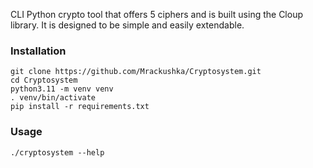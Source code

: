 CLI Python crypto tool that offers 5 ciphers and is built using the Cloup library. It is designed to be simple and easily extendable.
### Installation
```
git clone https://github.com/Mrackushka/Cryptosystem.git
cd Cryptosystem
python3.11 -m venv venv
. venv/bin/activate
pip install -r requirements.txt
```
### Usage
```
./cryptosystem --help
```
